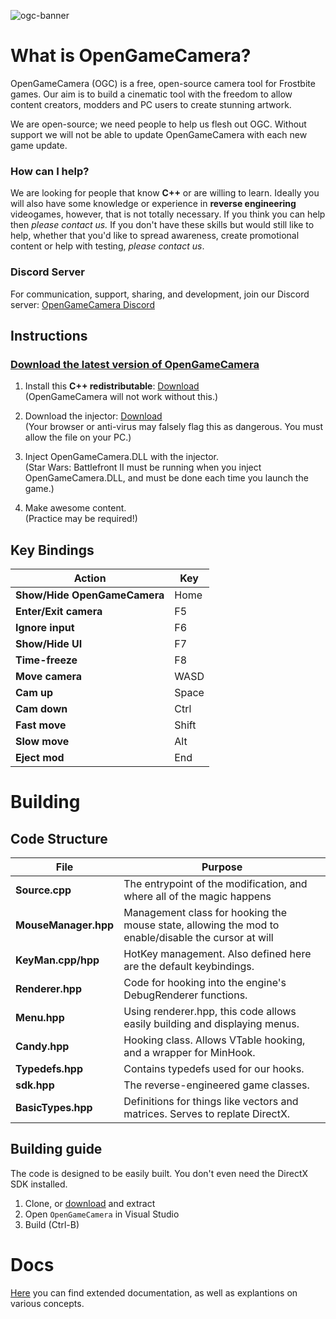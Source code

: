 ![ogc-banner](https://i.ibb.co/7V88sv6/banner.png)

# What is OpenGameCamera?

OpenGameCamera (OGC) is a free, open-source camera tool for Frostbite games. Our aim is to build a cinematic tool with the freedom to allow content creators, modders and PC users to create stunning artwork.

We are open-source; we need people to help us flesh out OGC. Without support we will not be able to update OpenGameCamera with each new game update.

### How can I help?

We are looking for people that know **C++** or are willing to learn. Ideally you will also have some knowledge or experience in **reverse engineering** videogames, however, that is not totally necessary.
If you think you can help then *please contact us.* If you don't have these skills but would still like to help, whether that you'd like to spread awareness, create promotional content or help with testing, *please contact us*.

### Discord Server

For communication, support, sharing, and development, join our Discord server: [OpenGameCamera Discord](https://discord.gg/HZ676Ff)

## Instructions

### [Download the latest version of OpenGameCamera](https://github.com/coltonon/OpenGameCamera/releases)

1. Install this **C++ redistributable**: [Download](https://aka.ms/vs/16/release/vc_redist.x64.exe)  
(OpenGameCamera will not work without this.)

2. Download the injector: [Download](https://cdn.discordapp.com/attachments/548738758053330944/640624916323893297/Injector.exe)  
(Your browser or anti-virus may falsely flag this as dangerous. You must allow the file on your PC.)

3. Inject OpenGameCamera.DLL with the injector.  
(Star Wars: Battlefront II must be running when you inject OpenGameCamera.DLL, and must be done each time you launch the game.)

4. Make awesome content.  
(Practice may be required!)

## Key Bindings

| Action | Key |
| --- | --- |
| **Show/Hide OpenGameCamera** | Home |
| **Enter/Exit camera** | F5 |
| **Ignore input** | F6 |
| **Show/Hide UI** | F7 |
| **Time-freeze** | F8 |
| **Move camera** | WASD |
| **Cam up** | Space |
| **Cam down** | Ctrl |
| **Fast move** | Shift |
| **Slow move** | Alt |
| **Eject mod** | End |

# Building

## Code Structure

| File | Purpose |
| --- | --- |
| **Source.cpp** | The entrypoint of the modification, and where all of the magic happens |
| **MouseManager.hpp** | Management class for hooking the mouse state, allowing the mod to enable/disable the cursor at will |
| **KeyMan.cpp/hpp** | HotKey management.  Also defined here are the default keybindings. |
| **Renderer.hpp** | Code for hooking into the engine's DebugRenderer functions. |
| **Menu.hpp** | Using renderer.hpp, this code allows easily building and displaying menus. |
| **Candy.hpp** | Hooking class.  Allows VTable hooking, and a wrapper for MinHook. |
| **Typedefs.hpp** | Contains typedefs used for our hooks. |
| **sdk.hpp** | The reverse-engineered game classes. |
| **BasicTypes.hpp** | Definitions for things like vectors and matrices.  Serves to replate DirectX. |

## Building guide

The code is designed to be easily built.  You don't even need the DirectX SDK installed.

1. Clone, or [download](https://github.com/coltonon/OpenGameCamera/archive/master.zip) and extract
2. Open `OpenGameCamera` in Visual Studio
3. Build (Ctrl-B)

# Docs

[Here](https://github.com/coltonon/OpenGameCamera/tree/master/Docs) you can find extended documentation, as well as explantions on various concepts.
